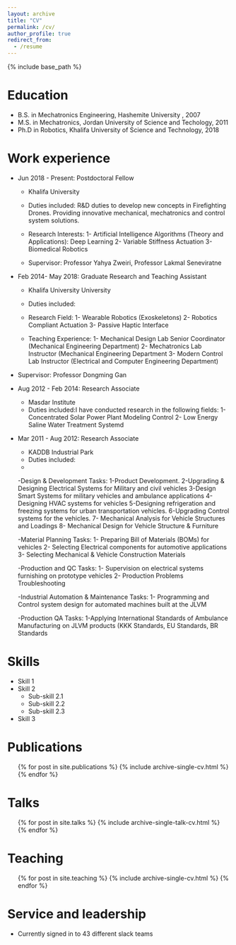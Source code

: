 ```yaml
---
layout: archive
title: "CV"
permalink: /cv/
author_profile: true
redirect_from:
  - /resume
---
```


{% include base_path %}

Education
======
* B.S. in Mechatronics Engineering, Hashemite University , 2007
* M.S. in Mechatronics, Jordan University of Science and Techology, 2011
* Ph.D in Robotics, Khalifa University of Science and Technology, 2018 

Work experience
======
* Jun 2018 - Present: Postdoctoral Fellow
  * Khalifa University
  * Duties included: R&D duties to develop new concepts in Firefighting Drones. Providing innovative mechanical, mechatronics and control system solutions.

  * Research Interests:
      1- Artificial Intelligence Algorithms (Theory and Applications): Deep Learning
      2- Variable Stiffness Actuation
      3- Biomedical Robotics
  * Supervisor: Professor Yahya Zweiri, Professor Lakmal Seneviratne

* Feb 2014- May 2018: Graduate Research and Teaching Assistant
  * Khalifa University University
  * Duties included: 
   * Research Field:
     1- Wearable Robotics (Exoskeletons)
     2- Robotics Compliant Actuation
     3- Passive Haptic Interface

   * Teaching Experience:
1- Mechanical Design Lab Senior Coordinator (Mechanical Engineering Department)
2- Mechatronics Lab Instructor (Mechanical Engineering Department
3- Modern Control Lab Instructor (Electrical and Computer Engineering Department)

* Supervisor: Professor Dongming Gan

* Aug 2012 - Feb 2014: Research Associate
  * Masdar Institute
  * Duties included:I have conducted research in the following fields:
      1- Concentrated Solar Power Plant Modeling Control
      2- Low Energy Saline Water Treatment Systemd
  
* Mar 2011 - Aug 2012: Research Associate
   * KADDB Industrial Park
   * Duties included:
   -
   -Design & Development Tasks:
      1-Product Development.
      2-Upgrading & Designing Electrical Systems for Military and civil vehicles
      3-Design Smart Systems for military vehicles and ambulance applications
      4-Designing HVAC systems for vehicles
      5-Designing refrigeration and freezing systems for urban transportation vehicles.
      6-Upgrading Control systems for the vehicles.
      7- Mechanical Analysis for Vehicle Structures and Loadings
      8- Mechanical Design for Vehicle Structure & Furniture

   -Material Planning Tasks:
      1- Preparing Bill of Materials (BOMs) for vehicles
      2- Selecting Electrical components for automotive applications
      3- Selecting Mechanical & Vehicle Construction Materials

   -Production and QC Tasks:
      1- Supervision on electrical systems furnishing on prototype vehicles
      2- Production Problems Troubleshooting

   -Industrial Automation & Maintenance Tasks:
      1- Programming and Control system design for automated machines built at the JLVM

   -Production QA Tasks:
      1-Applying International Standards of Ambulance Manufacturing on JLVM products (KKK Standards, EU Standards, BR Standards
  
Skills
======
* Skill 1
* Skill 2
  * Sub-skill 2.1
  * Sub-skill 2.2
  * Sub-skill 2.3
* Skill 3

Publications
======
  <ul>{% for post in site.publications %}
    {% include archive-single-cv.html %}
  {% endfor %}</ul>
  
Talks
======
  <ul>{% for post in site.talks %}
    {% include archive-single-talk-cv.html %}
  {% endfor %}</ul>
  
Teaching
======
  <ul>{% for post in site.teaching %}
    {% include archive-single-cv.html %}
  {% endfor %}</ul>
  
Service and leadership
======
* Currently signed in to 43 different slack teams
